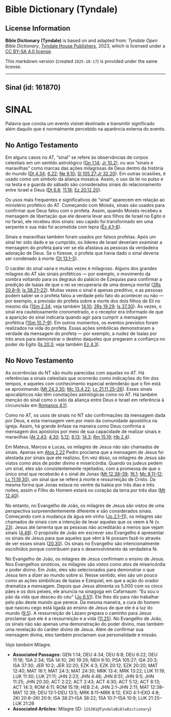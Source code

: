 # Bible Dictionary (Tyndale)

## License Information

**Bible Dictionary (Tyndale)** is based on and adapted from: _Tyndale Open Bible Dictionary_, [Tyndale House Publishers](https://tyndaleopenresources.com/), 2023, which is licensed under a [CC BY-SA 4.0 license](https://creativecommons.org/licenses/by-sa/4.0/legalcode.en).

This markdown version (created `2025-10-17`) is provided under the same license.



--------------------------------

## Sinal (id: 161870)

SINAL
=====

Palavra que conota um evento visível destinado a transmitir significado além daquilo que é normalmente percebido na aparência externa do evento.

No Antigo Testamento
--------------------

Em alguns casos no AT, “sinal” se refere às observâncias de corpos celestiais em um sentido astrológico ([Gn 1\.14](https://ref.ly/Gen1:14); [Jr 10\.2](https://ref.ly/Jer10:2)), ou aos “sinais e maravilhas” como marcas das ações milagrosas de Deus dentro da história do mundo ([Dt 4\.34](https://ref.ly/Deut4:34); [6\.22](https://ref.ly/Deut6:22); [Ne 9\.10](https://ref.ly/Neh9:10); [Sl 105\.27](https://ref.ly/Ps105:27);[Jr 32\.20](https://ref.ly/Jer32:20)). Em outras ocasiões, é usado como um símbolo da aliança mosaica. Assim, o uso da lei no pulso e na testa e a guarda do sábado são considerados sinais do relacionamento entre Israel e Deus ([Dt 6\.8](https://ref.ly/Deut6:8); [11\.18](https://ref.ly/Deut11:18); [Ez 20\.12,20](https://ref.ly/Ezek20:12)).

Os usos mais frequentes e significativos de “sinal” aparecem em relação ao ministério profético do AT. Começando com Moisés, sinais são usados para confirmar que Deus falou com o profeta. Assim, quando Moisés recebeu a mensagem de libertação que ele deveria levar aos filhos de Israel no Egito e no faraó, ele recebeu dois sinais: seu cajado foi transformado em uma serpente e sua mão foi acometida com lepra ([Êx 4\.1–8](https://ref.ly/Exod4:1-Exod4:8)).

Sinais e maravilhas também foram usados por falsos profetas. Após um sinal ter sido dado e se cumprido, os líderes de Israel deveriam examinar a mensagem do profeta para ver se ela afastava as pessoas da verdadeira adoração de Deus. Se o fizesse, o profeta que havia dado o sinal deveria ser condenado à morte ([Dt 13\.1–5](https://ref.ly/Deut13:1-Deut13:5)).

O caráter do sinal varia e muitas vezes é milagroso. Alguns dos grandes milagres do AT são sinais proféticos — por exemplo, o movimento da sombra voltando para os degraus do palácio de Ezequias para confirmar a predição de Isaías de que o rei se recuperaria de uma doença mortal ([2Rs 20\.8–9](https://ref.ly/2Kgs20:8-2Kgs20:9); [Is 38\.21–22](https://ref.ly/Isa38:21-Isa38:22)). Muitas vezes o sinal é apenas preditivo, e as pessoas podem saber se o profeta falou a verdade pelo fato do acontecer ou não — por exemplo, a previsão do profeta sobre a morte dos dois filhos de Eli no mesmo dia ([1Sm 2\.34](https://ref.ly/1Sam2:34); veja também [14\.10](https://ref.ly/1Sam14:10); [2Rs 19\.29](https://ref.ly/2Kgs19:29); [Is 37\.30](https://ref.ly/Isa37:30)). Às vezes, o sinal era cautelosamente cronometrado, e o receptor era informado de que a aparição do sinal indicaria quando agir para cumprir a mensagem profética ([1Sm 10\.7–9](https://ref.ly/1Sam10:7-1Sam10:9)). Em outros momentos, os eventos previstos foram realizados na vida do profeta. Essas ações simbólicas demonstraram a verdade da mensagem do profeta — por exemplo, a nudez de Isaías por três anos para demonstrar o destino daqueles que pregaram a confiança no poder do Egito ([Is 20\.3](https://ref.ly/Isa20:3); veja também [Ez 4\.3](https://ref.ly/Ezek4:3)).

No Novo Testamento
------------------

As ocorrências do NT são muito parecidas com aquelas no AT. Há referências a sinais celestiais que ocorrerão como indicações do fim dos tempos, e aqueles com conhecimento especial entenderão que o fim está se aproximando ([Mt 24\.3,30](https://ref.ly/Matt24:3); [Mc 13\.4,22](https://ref.ly/Mark13:4); [Lc 21\.11,25–26](https://ref.ly/Luke21:11)). Esses sinais apocalípticos não têm conotações astrológicas como no AT. Há também menção do sinal como o selo da aliança entre Deus e Israel em referência à circuncisão em [Romanos 4\.11](https://ref.ly/Rom4:11).

Como no AT, os usos de sinais no NT são confirmações da mensagem dada por Deus, e esta mensagem vem por meio da comunidade apostólica na igreja. Assim, há grande ênfase na maneira como Deus confirma a mensagem dos apóstolos por meio de sua capacidade de realizar sinais e maravilhas ([At 2\.43](https://ref.ly/Acts2:43); [4\.30](https://ref.ly/Acts4:30); [5\.12](https://ref.ly/Acts5:12); [8\.13](https://ref.ly/Acts8:13); [14\.3](https://ref.ly/Acts14:3); [Rm 15\.19](https://ref.ly/Rom15:19); [Hb 2\.4](https://ref.ly/Heb2:4)).

Em Mateus, Marcos e Lucas, os milagres de Jesus não são chamados de sinais. Apenas em [Atos 2\.22](https://ref.ly/Acts2:22) Pedro proclama que a mensagem de Jesus foi atestada por sinais que ele realizou. Em vez disso, os milagres de Jesus são vistos como atos de poder divino e misericórdia. Quando os judeus pedem um sinal, eles são consistentemente rejeitados, com a promessa de que o único sinal que receberão é o sinal de Jonas ([Mt 12\.38–39](https://ref.ly/Matt12:38-Matt12:39); [16\.1](https://ref.ly/Matt16:1); [Mc 8\.11–12](https://ref.ly/Mark8:11-Mark8:12); [Lc 11\.19,30](https://ref.ly/Luke11:19)), um sinal que se refere à morte e ressurreição de Cristo. Da mesma forma que Jonas estava no ventre da baleia por três dias e três noites, assim o Filho do Homem estará no coração da terra por três dias ([Mt 12\.40](https://ref.ly/Matt12:40)).

No entanto, no Evangelho de João, os milagres de Jesus são vistos de uma perspectiva surpreendentemente diferente e são considerados sinais. Começando com a mudança da água em vinho ([Jo 2\.1–11](https://ref.ly/John2:1-John2:11)), os milagres são chamados de sinais com a intenção de levar aqueles que os veem à fé (v. [23](https://ref.ly/John2:23)). Jesus até lamenta que as pessoas não acreditarão a menos que vejam sinais ([4\.48](https://ref.ly/John4:48)). O propósito de João em escrever seu Evangelho é apresentar os sinais de Jesus para que aqueles que vêm à fé possam fazê\-lo através de ver esses sinais ([20\.30](https://ref.ly/John20:30)). Os sinais no Evangelho são intencionalmente escolhidos porque contribuem para o desenvolvimento da verdadeira fé.

No Evangelho de João, os milagres de Jesus confirmam o ensino de Jesus. Nos Evangelhos sinóticos, os milagres são vistos como atos de misericórdia e poder divino. Em João, eles são selecionados para demonstrar o que Jesus tem a dizer ao mundo sobre si. Nesse sentido, eles são um pouco como as ações simbólicas de Isaías e Ezequiel, em que a ação do orador dramatiza a mensagem. Depois que Jesus alimenta os 5\.000 com os cinco pães e os dois peixes, ele anuncia na sinagoga em Cafarnaum: “Eu sou o pão da vida que desceu do céu” ([Jo 6\.51](https://ref.ly/John6:51)). Ele lhes diz para não trabalhar pelo pão deste mundo que perece. Da mesma maneira, a cura do homem que nasceu cego está ligada ao ensino de Jesus de que ele é a luz do mundo ([9\.5](https://ref.ly/John9:5)). A ressurreição de Lázaro prepara o caminho para Jesus proclamar que ele é a ressurreição e a vida ([11\.25](https://ref.ly/John11:25)). No Evangelho de João, os sinais não são apenas uma demonstração do poder divino, mas também uma revelação do caráter divino de Jesus. Além de confirmar sua mensagem divina, eles também proclamam sua personalidade e missão.

*Veja também* Milagre.

* **Associated Passages:** GEN 1:14; DEU 4:34; DEU 6:8; DEU 6:22; DEU 11:18; 1SA 2:34; 1SA 14:10; 2KI 19:29; NEH 9:10; PSA 105:27; ISA 20:3; ISA 37:30; JER 10:2; JER 32:20; EZK 4:3; EZK 20:12; EZK 20:20; MAT 12:40; MAT 16:1; MAT 24:3; MAT 24:30; MRK 13:4; MRK 13:22; LUK 11:19; LUK 11:30; LUK 21:11; JHN 2:23; JHN 4:48; JHN 6:51; JHN 9:5; JHN 11:25; JHN 20:30; ACT 2:22; ACT 2:43; ACT 4:30; ACT 5:12; ACT 8:13; ACT 14:3; ROM 4:11; ROM 15:19; HEB 2:4; JHN 2:1–JHN 2:11; MAT 12:38–MAT 12:39; DEU 13:1–DEU 13:5; MRK 8:11–MRK 8:12; EXO 4:1–EXO 4:8; 2KI 20:8–2KI 20:9; ISA 38:21–ISA 38:22; 1SA 10:7–1SA 10:9; LUK 21:25–LUK 21:26
* **Associated Articles:** Milagre (ID: `125301@TyndaleBibleDictionary`)

